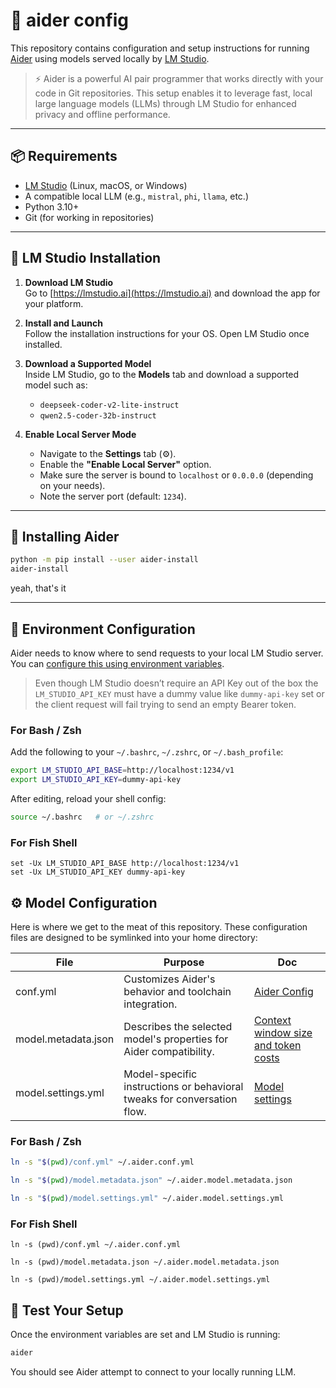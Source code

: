 # 🧠 aider config

This repository contains configuration and setup instructions for running [Aider](https://github.com/Aider-AI/aider)
using models served locally by [LM Studio](https://lmstudio.ai/).

> ⚡️ Aider is a powerful AI pair programmer that works directly with your code in Git repositories.
> This setup enables it to leverage fast, local large language models (LLMs) through LM Studio for enhanced privacy and offline performance.

---

## 📦 Requirements

- [LM Studio](https://lmstudio.ai/) (Linux, macOS, or Windows)
- A compatible local LLM (e.g., `mistral`, `phi`, `llama`, etc.)
- Python 3.10+
- Git (for working in repositories)

---

## 🚀 LM Studio Installation

1. **Download LM Studio**  
   Go to [https://lmstudio.ai](https://lmstudio.ai) and download the app for your platform.

2. **Install and Launch**  
   Follow the installation instructions for your OS. Open LM Studio once installed.

3. **Download a Supported Model**  
   Inside LM Studio, go to the **Models** tab and download a supported model such as:

   - `deepseek-coder-v2-lite-instruct`
   - `qwen2.5-coder-32b-instruct`

4. **Enable Local Server Mode**
   - Navigate to the **Settings** tab (⚙️).
   - Enable the **"Enable Local Server"** option.
   - Make sure the server is bound to `localhost` or `0.0.0.0` (depending on your needs).
   - Note the server port (default: `1234`).

---

## 🐍 Installing Aider

```bash
python -m pip install --user aider-install
aider-install
```

yeah, that's it

---

## 🔧 Environment Configuration

Aider needs to know where to send requests to your local LM Studio server.
You can [configure this using environment variables](https://aider.chat/docs/llms/lm-studio.html).

> Even though LM Studio doesn’t require an API Key out of the box
> the `LM_STUDIO_API_KEY` must have a dummy value like `dummy-api-key` set
> or the client request will fail trying to send an empty Bearer token.

### For Bash / Zsh

Add the following to your `~/.bashrc`, `~/.zshrc`, or `~/.bash_profile`:

```bash
export LM_STUDIO_API_BASE=http://localhost:1234/v1
export LM_STUDIO_API_KEY=dummy-api-key
```

After editing, reload your shell config:

```bash
source ~/.bashrc   # or ~/.zshrc
```

### For Fish Shell

```fish
set -Ux LM_STUDIO_API_BASE http://localhost:1234/v1
set -Ux LM_STUDIO_API_KEY dummy-api-key
```

## ⚙️ Model Configuration

Here is where we get to the meat of this repository.
These configuration files are designed to be symlinked into your home directory:

| File                | Purpose                                                                 | Doc                                                                                                                               |
| ------------------- | ----------------------------------------------------------------------- | --------------------------------------------------------------------------------------------------------------------------------- |
| conf.yml            | Customizes Aider's behavior and toolchain integration.                  | [Aider Config](https://aider.chat/docs/config/aider_conf.html)                                                                    |
| model.metadata.json | Describes the selected model's properties for Aider compatibility.      | [Context window size and token costs](https://aider.chat/docs/config/adv-model-settings.html#context-window-size-and-token-costs) |
| model.settings.yml  | Model-specific instructions or behavioral tweaks for conversation flow. | [Model settings](https://aider.chat/docs/config/adv-model-settings.html#model-settings)                                           |

### For Bash / Zsh

```bash
ln -s "$(pwd)/conf.yml" ~/.aider.conf.yml

ln -s "$(pwd)/model.metadata.json" ~/.aider.model.metadata.json

ln -s "$(pwd)/model.settings.yml" ~/.aider.model.settings.yml
```

### For Fish Shell

```fish
ln -s (pwd)/conf.yml ~/.aider.conf.yml

ln -s (pwd)/model.metadata.json ~/.aider.model.metadata.json

ln -s (pwd)/model.settings.yml ~/.aider.model.settings.yml
```

## 🧪 Test Your Setup

Once the environment variables are set and LM Studio is running:

```bash
aider
```

You should see Aider attempt to connect to your locally running LLM.
